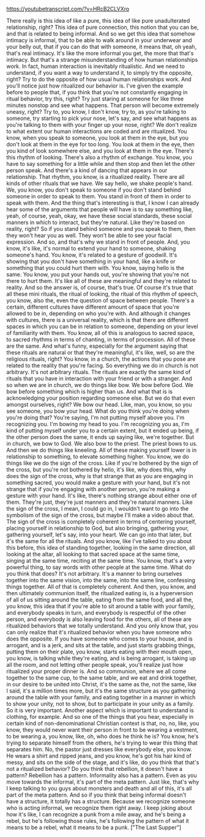 https://youtubetranscript.com/?v=HRcB2CLVXro

 There really is this idea of like a pure, this idea of like pure unadulterated relationship, right? This idea of pure connection, this notion that you can be, and that is related to being informal. And so we get this idea that somehow intimacy is informal, that to be able to walk around in your underwear and your belly out, that if you can do that with someone, it means that, oh yeah, that's real intimacy. It's like the more informal you get, the more that that's intimacy. But that's a strange misunderstanding of how human relationships work. In fact, human interaction is inevitably ritualistic. And we need to understand, if you want a way to understand it, to simply try the opposite, right? Try to do the opposite of how usual human relationships work. And you'll notice just how ritualized our behavior is. I've given the example before to people that, if you think that you're not constantly engaging in ritual behavior, try this, right? Try just staring at someone for like three minutes nonstop and see what happens. That person will become extremely uneasy, right? Try to, you know, I don't know, try to, as you're talking to someone, try starting to pick your nose, let's say, and see what happens as you're talking to them with your finger up your nose, right? We don't realize to what extent our human interactions are coded and are ritualized. You know, when you speak to someone, you look at them in the eye, but you don't look at them in the eye for too long. You look at them in the eye, then you kind of look somewhere else, and you look at them in the eye. There's this rhythm of looking. There's also a rhythm of exchange. You know, you have to say something for a little while and then stop and then let the other person speak. And there's a kind of dancing that appears in our relationship. That rhythm, you know, is a ritualized reality. There are all kinds of other rituals that we have. We say hello, we shake people's hand. We, you know, you don't speak to someone if you don't stand behind someone in order to speak to them. You stand in front of them in order to speak with them. And the thing that's interesting is that, I know I can already hear some of the arguments that people will have is to say something like, yeah, of course, yeah, okay, we have these social standards, these social manners in which to interact, but they're natural. Like they're based on reality, right? So if you stand behind someone and you speak to them, then they won't hear you as well. They won't be able to see your facial expression. And so, and that's why we stand in front of people. And, you know, it's like, it's normal to extend your hand to someone, shaking someone's hand. You know, it's related to a gesture of goodwill. It's showing that you don't have something in your hand, like a knife or something that you could hurt them with. You know, saying hello is the same. You know, you put your hands out, you're showing that you're not there to hurt them. It's like all of these are meaningful and they're related to reality. And so the answer is, of course, that's true. Of course it's true that all these mini rituals, the ritual of looking, the ritual of this rhythm of speech, you know, also the, even the question of space between people. There's a certain, different cultures have different amount of space that you're allowed to be in, depending on who you're with. And although it changes with cultures, there is a universal reality, which is that there are different spaces in which you can be in relation to someone, depending on your level of familiarity with them. You know, all of this is analogous to sacred space, to sacred rhythms in terms of chanting, in terms of procession. All of these are the same. And what's funny, especially for the argument saying that these rituals are natural or that they're meaningful, it's like, well, so are the religious rituals, right? You know, in a church, the actions that you pose are related to the reality that you're facing. So everything we do in church is not arbitrary. It's not arbitrary rituals. The rituals are exactly the same kind of rituals that you have in interaction with your friend or with a stranger. And so when we are in church, we do things like bow. We bow before God. We bow before something which is higher than us. And what that is is acknowledging your position regarding someone else. But we do that even amongst ourselves, right? We bow our head. Like, man, you know, so you see someone, you bow your head. What do you think you're doing when you're doing that? You're saying, I'm not putting myself above you. I'm recognizing you. I'm bowing my head to you. I'm recognizing you as, I'm kind of putting myself under you to a certain extent, but it ended up being, if the other person does the same, it ends up saying like, we're together. But in church, we bow to God. We also bow to the priest. The priest bows to us. And then we do things like kneeling. All of these making yourself lower is in relationship to something, to elevate something higher. You know, we do things like we do the sign of the cross. Like if you're bothered by the sign of the cross, but you're not bothered by hello, it's like, why does this, why does the sign of the cross, why is that strange that as you are engaging in something sacred, you would make a gesture with your hand, but it's not strange that if you're engaging with another person, you're making a gesture with your hand. It's like, there's nothing strange about either one of them. They're just, they're just manners and they're natural manners. Like the sign of the cross, I mean, I could go in, I wouldn't want to go into the symbolism of the sign of the cross, but maybe I'll make a video about that. The sign of the cross is completely coherent in terms of centering yourself, placing yourself in relationship to God, but also bringing, gathering your, gathering yourself, let's say, into your heart. We can go into that later, but it's the same for all the rituals. And you know, like I've talked to you about this before, this idea of standing together, looking in the same direction, all looking at the altar, all looking to that sacred space at the same time, singing at the same time, reciting at the same time. You know, that's a very powerful thing, to say words with other people at the same time. What do you think that does? It's not arbitrary. It's a manner to bring ourselves together into the same vision, into the same, into the same line, confessing things together. All of that is completely coherent. And then, you know, and then ultimately communion itself, the ritualized eating is, is a hyperversion of all of us sitting around the table, eating from the same food, and all the, you know, this idea that if you're able to sit around a table with your family, and everybody speaks in turn, and everybody is respectful of the other person, and everybody is also leaving food for the others, all of these are ritualized behaviors that we totally understand. And you only know that, you can only realize that it's ritualized behavior when you have someone who does the opposite. If you have someone who comes to your house, and is arrogant, and is a jerk, and sits at the table, and just starts grabbing things, putting them on their plate, you know, starts eating with their mouth open, you know, is talking while they're eating, and is being arrogant, is taking up all the room, and not letting other people speak, you'll realize just how ritualized your proper dinner is. And so communion, where we all come together to the same cup, to the same table, and we eat and drink together, in our desire to be united into Christ, it's the same as the, not the same, like I said, it's a million times more, but it's the same structure as you gathering around the table with your family, and eating together in a manner in which to show your unity, not to show, but to participate in your unity as a family. So it is very important. Another aspect which is important to understand is clothing, for example. And so one of the things that you hear, especially in certain kind of non-denominational Christian context is that, no, no, like, you know, they would never want their person in front to be wearing a vestment, to be wearing a, you know, like, oh, who does he think he is? You know, he's trying to separate himself from the others, he's trying to wear this thing that separates him. No, the pastor just dresses like everybody else, you know. He wears a shirt and ripped jeans, and you know, he's got his hair kind of messy, and sits on the side of the stage, and it's like, do you think that that's not a ritualized behavior? Do you think that rebellion, it doesn't have a pattern? Rebellion has a pattern. Informality also has a pattern. Even as you move towards the informal, it's part of the meta pattern. Just like, that's why I keep talking to you guys about monsters and death and all of this, it's all part of the meta pattern. And so if you think that being informal doesn't have a structure, it totally has a structure. Because we recognize someone who is acting informal, we recognize them right away. I keep joking about how it's like, I can recognize a punk from a mile away, and he's being a rebel, but he's following those rules, he's following the pattern of what it means to be a rebel, what it means to be a punk. ["The Last Supper"]